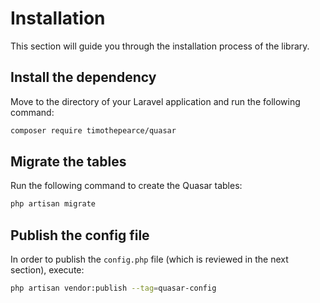 # Installation

This section will guide you through the installation process of the library.

## Install the dependency

Move to the directory of your Laravel application and run the following command:

```bash
composer require timothepearce/quasar
```

## Migrate the tables

Run the following command to create the Quasar tables:

```bash
php artisan migrate
```

## Publish the config file

In order to publish the `config.php` file (which is reviewed in the next section), execute:

```bash
php artisan vendor:publish --tag=quasar-config
```